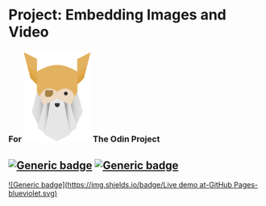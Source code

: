 # Project: Embedding Images and Video
### For  ![Alt text](./odin-logo.svg?raw=true "Title") The Odin Project
## [![Generic badge](https://img.shields.io/badge/BUILD-HTML-BRIGHTGREEN.svg)](https://shields.io/) [![Generic badge](https://img.shields.io/badge/BUILD-CSS-BLUE.svg)](https://shields.io/)

[![Generic badge](https://img.shields.io/badge/Live demo at-GitHub Pages-blueviolet.svg)](https://shields.io/)
